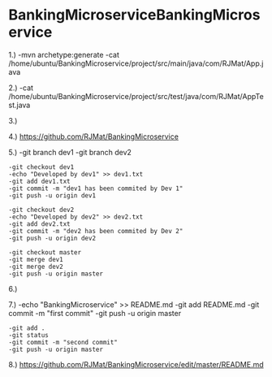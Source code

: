 # BankingMicroserviceBankingMicroservice
1.) -mvn archetype:generate
    -cat /home/ubuntu/BankingMicroservice/project/src/main/java/com/RJMat/App.java

2.) -cat /home/ubuntu/BankingMicroservice/project/src/test/java/com/RJMat/AppTest.java

3.) 

4.) https://github.com/RJMat/BankingMicroservice

5.) -git branch dev1
    -git branch dev2
    
    -git checkout dev1
    -echo "Developed by dev1" >> dev1.txt
    -git add dev1.txt
    -git commit -m "dev1 has been commited by Dev 1"
    -git push -u origin dev1
    
    -git checkout dev2
    -echo "Developed by dev2" >> dev2.txt
    -git add dev2.txt
    -git commit -m "dev2 has been commited by Dev 2"
    -git push -u origin dev2
    
    -git checkout master
    -git merge dev1
    -git merge dev2
    -git push -u origin master

6.)

7.) -echo "BankingMicroservice" >> README.md
    -git add README.md
    -git commit -m "first commit"
    -git push -u origin master
    
    -git add .
    -git status
    -git commit -m "second commit"
    -git push -u origin master
8.)    https://github.com/RJMat/BankingMicroservice/edit/master/README.md 
